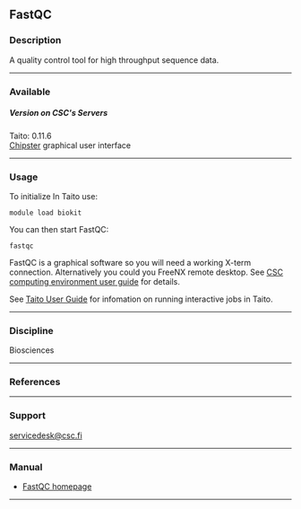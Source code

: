 ## FastQC

### Description

A quality control tool for high throughput sequence data.

------------------------------------------------------------------------

### Available

##### Version on CSC's Servers

Taito: 0.11.6  
[Chipster] graphical user interface

------------------------------------------------------------------------

### Usage

To initialize In Taito use:

    module load biokit

You can then start FastQC:

    fastqc

FastQC  is a  graphical software  so you  will need  a working  X-term
connection.  Alternatively you  could you  FreeNX remote  desktop. See
[CSC computing environment user guide] for details.

See [Taito User  Guide] for infomation on running  interactive jobs in
Taito.

------------------------------------------------------------------------

### Discipline

Biosciences  

------------------------------------------------------------------------

### References

------------------------------------------------------------------------

### Support

servicedesk@csc.fi

------------------------------------------------------------------------

### Manual

-   [FastQC homepage]

------------------------------------------------------------------------

  [Chipster]: http://chipster.csc.fi/
  [CSC computing environment user guide]: http://research.csc.fi/csc-guide-connecting-the-servers-of-csc
  [Taito User Guide]: http://research.csc.fi/taito-interactive-batch-jobs
  [FastQC homepage]: http://www.bioinformatics.babraham.ac.uk/projects/fastqc/
